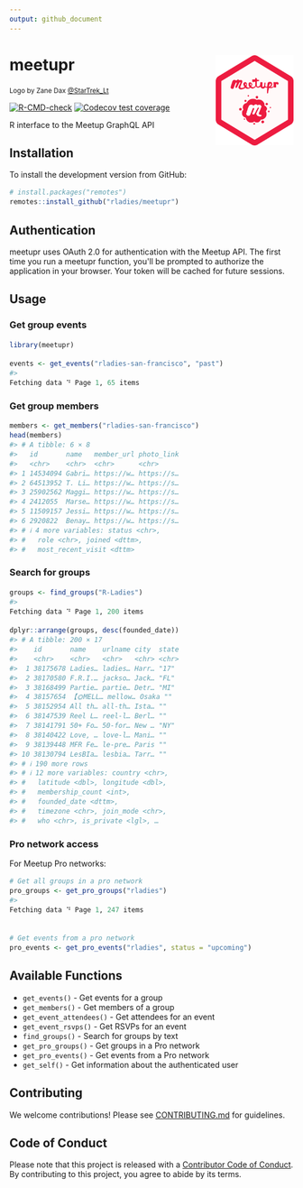 ```yaml
---
output: github_document
---
```


<!-- README.md is generated from README.Rmd. Please edit the Rmd file -->



# meetupr <img src="man/figures/logo.png" align="right" alt="Zane Dax @StarTrek_Lt" width="138.5" />

<small>Logo by Zane Dax [@StarTrek_Lt](https://mobile.twitter.com/startrek_lt)</small>

<!-- badges: start -->
[![R-CMD-check](https://github.com/rladies/meetupr/actions/workflows/R-CMD-check.yaml/badge.svg)](https://github.com/rladies/meetupr/actions)
[![Codecov test coverage](https://codecov.io/gh/rladies/meetupr/branch/master/graph/badge.svg)](https://codecov.io/gh/rladies/meetupr?branch=master)
<!-- badges: end -->

R interface to the Meetup GraphQL API

## Installation

To install the development version from GitHub:

```r
# install.packages("remotes")
remotes::install_github("rladies/meetupr")
```

## Authentication

meetupr uses OAuth 2.0 for authentication with the Meetup API. 
The first time you run a meetupr function, you'll be prompted to authorize the application in your browser. 
Your token will be cached for future sessions.

## Usage

### Get group events


``` r
library(meetupr)

events <- get_events("rladies-san-francisco", "past")
#> 
Fetching data ⠙ Page 1, 65 items

```

### Get group members


``` r
members <- get_members("rladies-san-francisco")
head(members)
#> # A tibble: 6 × 8
#>   id       name   member_url photo_link
#>   <chr>    <chr>  <chr>      <chr>     
#> 1 14534094 Gabri… https://w… https://s…
#> 2 64513952 T. Li… https://w… https://s…
#> 3 25902562 Maggi… https://w… https://s…
#> 4 2412055  Marse… https://w… https://s…
#> 5 11509157 Jessi… https://w… https://s…
#> 6 2920822  Benay… https://w… https://s…
#> # ℹ 4 more variables: status <chr>,
#> #   role <chr>, joined <dttm>,
#> #   most_recent_visit <dttm>
```

### Search for groups


``` r
groups <- find_groups("R-Ladies")
#> 
Fetching data ⠙ Page 1, 200 items

dplyr::arrange(groups, desc(founded_date))
#> # A tibble: 200 × 17
#>    id       name    urlname city  state
#>    <chr>    <chr>   <chr>   <chr> <chr>
#>  1 38175678 Ladies… ladies… Harr… "17" 
#>  2 38170580 F.R.I.… jackso… Jack… "FL" 
#>  3 38168499 Partie… partie… Detr… "MI" 
#>  4 38157654 【🌞MELL… mellow… Osaka ""   
#>  5 38152954 All th… all-th… Ista… ""   
#>  6 38147539 Reel L… reel-l… Berl… ""   
#>  7 38141791 50+ Fo… 50-for… New … "NY" 
#>  8 38140422 Love, … love-l… Mani… ""   
#>  9 38139448 MFR Fe… le-pre… Paris ""   
#> 10 38130794 LesBIa… lesbia… Tarr… ""   
#> # ℹ 190 more rows
#> # ℹ 12 more variables: country <chr>,
#> #   latitude <dbl>, longitude <dbl>,
#> #   membership_count <int>,
#> #   founded_date <dttm>,
#> #   timezone <chr>, join_mode <chr>,
#> #   who <chr>, is_private <lgl>, …
```

### Pro network access

For Meetup Pro networks:


``` r
# Get all groups in a pro network
pro_groups <- get_pro_groups("rladies")
#> 
Fetching data ⠙ Page 1, 247 items


# Get events from a pro network
pro_events <- get_pro_events("rladies", status = "upcoming")
```

## Available Functions

- `get_events()` - Get events for a group
- `get_members()` - Get members of a group  
- `get_event_attendees()` - Get attendees for an event
- `get_event_rsvps()` - Get RSVPs for an event
- `find_groups()` - Search for groups by text
- `get_pro_groups()` - Get groups in a Pro network
- `get_pro_events()` - Get events from a Pro network
- `get_self()` - Get information about the authenticated user

## Contributing

We welcome contributions! 
Please see [CONTRIBUTING.md](CONTRIBUTING.md) for guidelines.

## Code of Conduct

Please note that this project is released with a [Contributor Code of Conduct](https://github.com/rladies/.github/blob/master/CODE_OF_CONDUCT.md).
By contributing to this project, you agree to abide by its terms.
